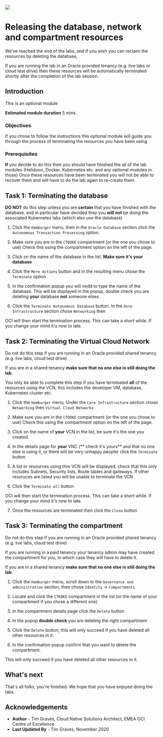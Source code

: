![](../../../common/images/customer.logo2.png)

# Releasing the database, network and compartment resources

We've reached the end of the labs, and if you wish you can reclaim the resources by deleting the database, 

If you are running the lab in an Oracle provided tenancy (e.g. live labs or cloud test drive) then these resources will be automatically terminated shortly after the completion of the lab session.

## Introduction

This is an optional module

**Estimated module duration** 5 mins.

### Objectives

If you chose to follow the instructions this optional module will guide you through the process of terminating the resources you have been using.

### Prerequisites

**If** you decide to do this then you should have finished the all of the lab modules (Helidoon, Docker, Kubernetes etc. and any optional modules in those) Once these resources have been terminated you will not be able to recover them and will have to do the lab again to re-create them.

## Task 1: Terminating the database

**DO NOT** do this step unless you are **certain** that you have finished with the database, and in particular have decided they you **will not** be doing the associated Kubernetes labs (which also use the database)

  1. Click the `Hamburger` menu, then in the `Oracle Database` section click the `Autonomous Transaction Processing` option.

  2. Make sure you are in the `CTDOKE` compartment (or the one you chose to use) Check this using the compartment option on the left of the page.
  
  3. Click on the name of the database in the list. **Make sure it's your database**
  
  4. Click the `More Actions` button and in the resulting menu chose the `Terminate` option
  
  5. In the confirmation popup you will nedd to type the name of the database. This will be displayed in the popup, double check you are deleting **your** database **not** someone elses.
  
  6. Click the `Terminate Autonomous Database` button. In the `Xore Infrastructure` section chose `Networking` then 
  
OCI will then start the termination process. This can take a short while. If you change your mind it's now to late.

## Task 2: Terminating the Virtual Cloud Network

Do not do this step if you are running in an Oracle provided shared tenancy (e.g. live labs, cloud test drive)

If you are in a shared tenancy **make sure that no one else is still doing the lab.**

You only be able to complete this step if you have terminated **all** of the resources using the VCN, this includes the developer VM, database, Kubernetes cluster etc.

  1. Click the `Hamburger` menu, Under the `Core Infrastructure` section chose `Networking` then `Virtual Cloud Networks`

  2. Make sure you are in the `CTDOKE` compartment (or the one you chose to use) Check this using the compartment option on the left of the page.
  
  3. Click on the name of **your** VCN in the list, be sure it's the one you created. 
  
  4. In the details page for **your** VNC (** check it's yours** and that no one else is using it, or there will be very unhappy people) click the `Terminate` button
  
  5. A list or resources using thre VCN will be displayed, check that this only includes Subnets, Security lists, Route tables and gateways. If other resoruces are listed you will be unable to terminate the VCN
  
  6. Click the `Terminate all` button
  
OCI will then start the termination process. This can take a short while. If you change your mind it's now to late.

  7. Once the resources are terminated then click the `Close` button
  
## Task 3: Terminating the compartment

Do not do this step if you are running in an Oracle provided shared tenancy (e.g. live labs, cloud test drive)

If you are running in a paid tenancy your tenancy admin may have created the compartment for you, in which case they will have to delete it.

If you are in a shared tenancy **make sure that no one else is still doing the lab.**

  1. Click the `Hamburger` menu, scroll down to the `Governance and administration` section, then chose `Identity` -> `Compartments`
  
  2. Locate and click the `CTKOKE` compartment in the list (or the name of your compartment if you chose a different one)
  
  3. In the compartment details page click the `Delete` button
  
  4. In the popup **double check** you are deleting the right compartment 
  
  5. Click the `Delete` button, this will only succeed if you have deleted all other resources in it.
  
  6. In the confirmation popup confirm that you want to delete the compartment.
  
This will only succeed if you have deleted all other resources in it.
  
## What's next

That's all folks, you're finished. We hope that you have enjoyed doing the labs.

## Acknowledgements

* **Author** - Tim Graves, Cloud Native Solutions Architect, EMEA OCI Centre of Excellence
* **Last Updated By** - Tim Graves, November 2020
